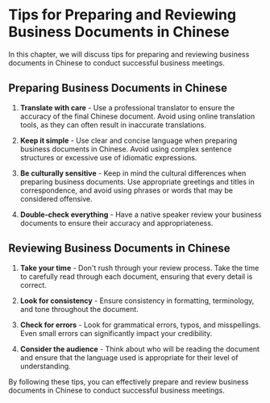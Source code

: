 Tips for Preparing and Reviewing Business Documents in Chinese
=============================================================================================================================

In this chapter, we will discuss tips for preparing and reviewing business documents in Chinese to conduct successful business meetings.

Preparing Business Documents in Chinese
---------------------------------------

1. **Translate with care** - Use a professional translator to ensure the accuracy of the final Chinese document. Avoid using online translation tools, as they can often result in inaccurate translations.

2. **Keep it simple** - Use clear and concise language when preparing business documents in Chinese. Avoid using complex sentence structures or excessive use of idiomatic expressions.

3. **Be culturally sensitive** - Keep in mind the cultural differences when preparing business documents. Use appropriate greetings and titles in correspondence, and avoid using phrases or words that may be considered offensive.

4. **Double-check everything** - Have a native speaker review your business documents to ensure their accuracy and appropriateness.

Reviewing Business Documents in Chinese
---------------------------------------

1. **Take your time** - Don't rush through your review process. Take the time to carefully read through each document, ensuring that every detail is correct.

2. **Look for consistency** - Ensure consistency in formatting, terminology, and tone throughout the document.

3. **Check for errors** - Look for grammatical errors, typos, and misspellings. Even small errors can significantly impact your credibility.

4. **Consider the audience** - Think about who will be reading the document and ensure that the language used is appropriate for their level of understanding.

By following these tips, you can effectively prepare and review business documents in Chinese to conduct successful business meetings.
